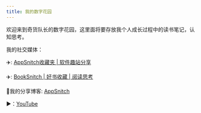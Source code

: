 ```yaml
---
title: 我的数字花园
---
```


欢迎来到奇货队长的数字花园，这里面将要存放我个人成长过程中的读书笔记，认知思考。

我的社交媒体：

✈️: [AppSnitch收藏夹 | 软件趣站分享](https://t.me/app_snitch)

✈️: [BookSnitch | 好书收藏 | 阅读思考](https://t.me/booksnitch)

📖我的分享博客: [AppSnitch](https://readfere.com)

▶️：[YouTube](https://www.youtube.com/@appsnitch)

